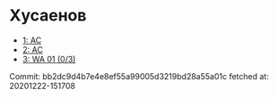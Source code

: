 # Хусаенов
- [1: AC](1.md)
- [2: AC](2.md)
- [3: WA 01 (0/3)](3.md)

Commit: bb2dc9d4b7e4e8ef55a99005d3219bd28a55a01c
 fetched at: 20201222-151708
